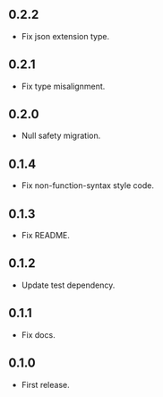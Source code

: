 ## 0.2.2

- Fix json extension type.


## 0.2.1

- Fix type misalignment.

## 0.2.0

- Null safety migration.

## 0.1.4

- Fix non-function-syntax style code.

## 0.1.3

- Fix README.

## 0.1.2

- Update test dependency.

## 0.1.1

- Fix docs.

## 0.1.0

- First release.
